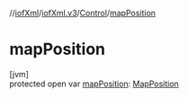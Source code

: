 //[iofXml](../../../index.md)/[iofXml.v3](../index.md)/[Control](index.md)/[mapPosition](map-position.md)

# mapPosition

[jvm]\
protected open var [mapPosition](map-position.md): [MapPosition](../-map-position/index.md)
